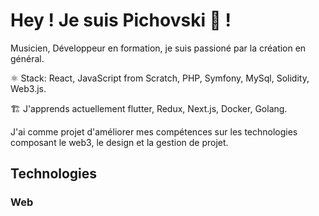 # Hey ! Je suis **Pichovski** 👾 !

Musicien, Développeur en formation, je suis passioné par la création en général. 


⚛ Stack: React, JavaScript from Scratch, PHP, Symfony, MySql, Solidity, Web3.js.

🏗 J'apprends actuellement flutter, Redux, Next.js, Docker, Golang.

 J'ai comme projet d'améliorer mes compétences sur les technologies composant le web3, le design et la gestion de projet.
 
 ## Technologies
 
 ### Web
 
 
 
 
 
 

